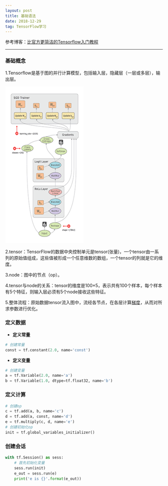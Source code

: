 ```yaml
---
layout: post
title: 基础语法
date: 2018-12-29 
tag: TensorFlow学习
---
```


参考博客：[比官方更简洁的Tensorflow入门教程](https://blog.csdn.net/hustqb/article/details/80222055)

-------------------
### 基础概念

1.Tensorflow是基于图的并行计算模型，包括输入层，隐藏层（一层或多层），输出层。

<img style='float:center' width="250" height="500" src="https://github.com/HEULQ/HEULQ.github.io/blob/master/images/posts/TensorFlow%E5%85%A5%E9%97%A8/TensorFlow_data_flow_graph.gif?raw=true" />

2.tensor：TensorFlow的数据中央控制单元是tensor(张量)，一个tensor由一系列的原始值组成，这些值被形成一个任意维数的数组，一个tensor的列就是它的维度。

3.node：图中的节点（op）。

4.tensor与node的关系：tensor的维度是100×5，表示共有100个样本，每个样本有5个特征，则输入层必须有5个node接收这些特征。

5.整体流程：原始数据tensor流入图中，流经各节点，在各层计算[梯度](https://www.jianshu.com/p/c7e642877b0e)，从而对所求参数进行优化。

### 定义数据
* **定义常量**

``` python
# 创建常量
const = tf.constant(2.0, name='const')
```

* **定义变量**

```python
# 创建变量
a = tf.Variable(2.0, name='a')
b = tf.Variable(1.0, dtype=tf.float32, name='b')
```
### 定义计算

```python
# 创建op
c = tf.add(a, b, name='c')
d = tf.add(a, const, name='d')
e = tf.multiply(c, d, name='e')
# 创建初始化op
init = tf.global_variables_initializer()
```

### 创建会话
```python
with tf.Session() as sess:
    # 首先初始化变量
    sess.run(init)
    e_out = sess.run(e)
    print('e is {}'.format(e_out))
```
